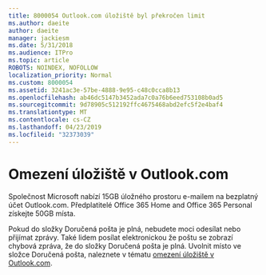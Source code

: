 ```yaml
---
title: 8000054 Outlook.com úložiště byl překročen limit
ms.author: daeite
author: daeite
manager: jackiesm
ms.date: 5/31/2018
ms.audience: ITPro
ms.topic: article
ROBOTS: NOINDEX, NOFOLLOW
localization_priority: Normal
ms.custom: 8000054
ms.assetid: 3241ac3e-57be-4888-9e95-c48c0cca8b13
ms.openlocfilehash: ab46dc5147b3452ada7c0a76b6eed753108b0ad5
ms.sourcegitcommit: 9d78905c512192ffc4675468abd2efc5f2e4baf4
ms.translationtype: MT
ms.contentlocale: cs-CZ
ms.lasthandoff: 04/23/2019
ms.locfileid: "32373039"
---
```

# <a name="storage-limits-in-outlookcom"></a>Omezení úložiště v Outlook.com

Společnost Microsoft nabízí 15GB úložného prostoru e-mailem na bezplatný účet Outlook.com. Předplatitelé Office 365 Home and Office 365 Personal získejte 50GB místa.
  
Pokud do složky Doručená pošta je plná, nebudete moci odesílat nebo přijímat zprávy. Také lidem posílat elektronickou že poštu se zobrazí chybová zpráva, že do složky Doručená pošta je plná. Uvolnit místo ve složce Doručená pošta, naleznete v tématu [omezení úložiště v Outlook.com](https://go.microsoft.com/fwlink/p/?linkid=2001900&amp;clcid=0x409).
  

